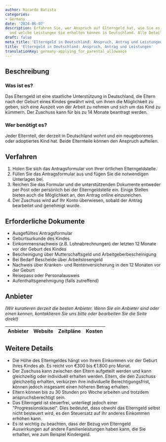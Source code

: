 ```yaml
---
author: Ricardo Batista
categories:
- Germany
date: '2024-06-07'
description: Erfahren Sie, wer Anspruch auf Elterngeld hat, wie Sie es beantragen
  und welche Leistungen Sie erhalten können in Deutschland. Alle Details hier!
draft: false
meta_title: 'Elterngeld in Deutschland: Anspruch, Antrag und Leistungen'
title: 'Elterngeld in Deutschland: Anspruch, Antrag und Leistungen'
translationKey: germany-applying_for_parental_allowance
---
```



## Beschreibung
### Was ist es?
Das Elterngeld ist eine staatliche Unterstützung in Deutschland, die Eltern nach der Geburt eines Kindes gewährt wird, um ihnen die Möglichkeit zu geben, sich eine Auszeit von der Arbeit zu nehmen und sich um das Kind zu kümmern. Der Zuschuss kann für bis zu 14 Monate beantragt werden.

### Wer benötigt es?
Jeder Elternteil, der derzeit in Deutschland wohnt und ein neugeborenes oder adoptiertes Kind hat. Beide Elternteile können den Anspruch aufteilen.

## Verfahren
1. Holen Sie sich das Antragsformular von Ihrer örtlichen Elterngeldstelle.
2. Füllen Sie das Antragsformular aus und fügen Sie die notwendigen Unterlagen bei.
3. Reichen Sie das Formular und die unterstützenden Dokumente entweder per Post oder persönlich bei der Elterngeldstelle ein. Einige Stellen bieten auch die Möglichkeit an, den Antrag online einzureichen.
4. Der Zuschuss wird auf Ihr Konto überwiesen, sobald der Antrag bearbeitet und genehmigt wurde.

## Erforderliche Dokumente
- Ausgefülltes Antragsformular
- Geburtsurkunde des Kindes
- Einkommensnachweis (z.B. Lohnabrechnungen) der letzten 12 Monate vor der Geburt des Kindes
- Bescheinigung über Mutterschaftsgeld und Arbeitgeberbescheinigung
- Bei Bedarf Bescheide über Arbeitslosengeld
- Nachweis über Kranken- und Rentenversicherung in den 12 Monaten vor der Geburt
- Reisepass oder Personalausweis
- Aufenthaltsgenehmigung (falls zutreffend)

## Anbieter
_(Wir kuratieren derzeit die besten Anbieter. Wenn Sie ein Anbieter sind oder einen kennen, kontaktieren Sie uns bitte oder bearbeiten Sie die Seite direkt)_

| Anbieter | Website | Zeitpläne | Kosten |
| --------------- | --------------- | :-------------: | :-------------: |

## Weitere Details
- Die Höhe des Elterngeldes hängt von Ihrem Einkommen vor der Geburt Ihres Kindes ab. Es reicht von €300 bis €1.800 pro Monat.
- Der Zuschuss kann zwischen den Eltern aufgeteilt werden und kann gleichzeitig oder individuell erhalten werden. Eltern, die den Zuschuss gleichzeitig erhalten, verkürzen ihre individuelle Berechtigungsfrist, können jedoch insgesamt einen höheren Betrag erhalten.
- Eltern können bis zu 30 Stunden pro Woche arbeiten und trotzdem anspruchsberechtigt sein.
- Das Elterngeld ist steuerfrei, unterliegt jedoch einer "Progressionsklausel". Dies bedeutet, dass obwohl das Elterngeld selbst nicht besteuert wird, es den Steuersatz auf Ihr anderes Einkommen erhöhen kann.
- Es ist wichtig zu beachten, dass der Bezug von Elterngeld Auswirkungen auf andere Familienleistungen haben kann, die Sie erhalten, wie zum Beispiel Kindergeld.
